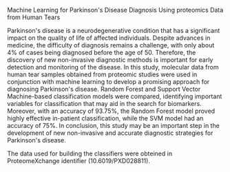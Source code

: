 
Machine Learning for Parkinson's Disease Diagnosis Using proteomics Data from Human Tears

Parkinson's disease is a neurodegenerative condition that has a significant impact on the quality of life of affected individuals. Despite advances in medicine, the difficulty of diagnosis remains a challenge, with only about 4% of cases being diagnosed before the age of 50. Therefore, the discovery of new non-invasive diagnostic methods is important for early detection and monitoring of the disease. In this study, molecular data from human tear samples obtained from proteomic studies were used in conjunction with machine learning to develop a
promising approach for diagnosing Parkinson's disease. Random Forest and Support Vector Machine-based classification models were compared, identifying important variables for classification that may aid in the search for biomarkers. Moreover, with an accuracy of 93.75%, the Random Forest model proved highly effective in-patient classification, while the SVM model had an accuracy of 75%. In conclusion, this study may be an important step in the development of new non-invasive and accurate diagnostic strategies for Parkinson's disease.


The data used for building the classifiers were obteined in ProteomeXchange identifier (10.6019/PXD028811).
